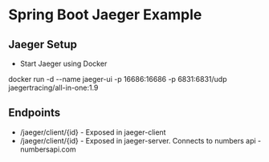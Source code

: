 # Spring Boot Jaeger Example

## Jaeger Setup
- Start Jaeger using Docker

docker run -d --name jaeger-ui -p 16686:16686 -p 6831:6831/udp jaegertracing/all-in-one:1.9

## Endpoints
- /jaeger/client/{id} - Exposed in jaeger-client
- /jaeger/client/{id} - Exposed in jaeger-server. Connects to numbers api - numbersapi.com